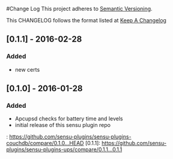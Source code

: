 #Change Log
This project adheres to [Semantic Versioning](http://semver.org/).

This CHANGELOG follows the format listed at [Keep A Changelog](http://keepachangelog.com/)

## 

## [0.1.1] - 2016-02-28
### Added
- new certs

## [0.1.0] - 2016-01-28
### Added
- Apcupsd checks for battery time and levels
- initial release of this sensu plugin repo


: https://github.com/sensu-plugins/sensu-plugins-couchdb/compare/0.1.0...HEAD
[0.1.1]: https://github.com/sensu-plugins/sensu-plugins-ups/compare/0.1.1...0.1.1

